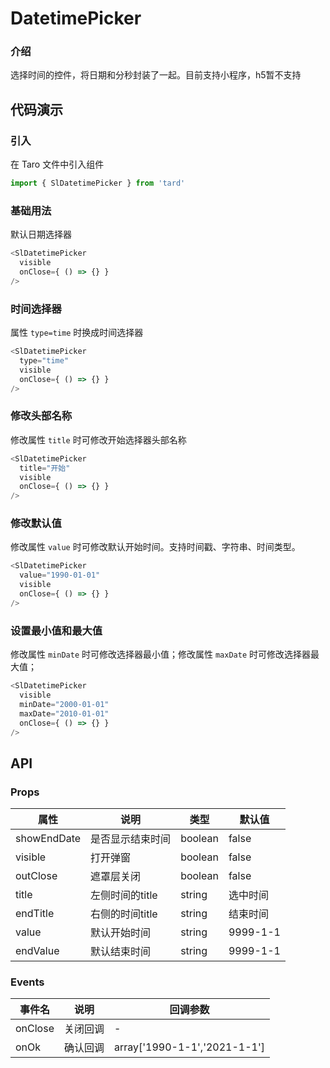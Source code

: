 
# DatetimePicker
### 介绍
选择时间的控件，将日期和分秒封装了一起。目前支持小程序，h5暂不支持

## 代码演示
### 引入
在 Taro 文件中引入组件
```js
import { SlDatetimePicker } from 'tard'
```

### 基础用法
默认日期选择器
```js
<SlDatetimePicker 
  visible
  onClose={ () => {} }
/>
```

### 时间选择器
属性 `type=time` 时换成时间选择器
```js
<SlDatetimePicker 
  type="time" 
  visible
  onClose={ () => {} } 
/>
```

### 修改头部名称
修改属性 `title` 时可修改开始选择器头部名称
```js
<SlDatetimePicker 
  title="开始" 
  visible
  onClose={ () => {} } 
/>
```

### 修改默认值
修改属性 `value` 时可修改默认开始时间。支持时间戳、字符串、时间类型。
```js
<SlDatetimePicker 
  value="1990-01-01" 
  visible
  onClose={ () => {} } 
/>
```

### 设置最小值和最大值
修改属性 `minDate` 时可修改选择器最小值；修改属性 `maxDate` 时可修改选择器最大值；
```js
<SlDatetimePicker 
  visible
  minDate="2000-01-01"
  maxDate="2010-01-01"
  onClose={ () => {} } 
/>
```

## API
### Props
|  属性   | 说明  | 类型 | 默认值 |
|  ----  | ----  | ---- | ---- |
| showEndDate | 是否显示结束时间 | boolean | false |
| visible | 打开弹窗 | boolean | false |
| outClose | 遮罩层关闭 | boolean | false |
| title | 左侧时间的title | string | 选中时间 |
| endTitle | 右侧的时间title | string | 结束时间 |
| value | 默认开始时间 | string | 9999-1-1 |
| endValue | 默认结束时间 | string | 9999-1-1 |

### Events
|  事件名   | 说明  | 回调参数 |
|  ----  | ----  | ---- |
| onClose | 关闭回调 | - |
| onOk | 确认回调 | array['1990-1-1','2021-1-1'] |
